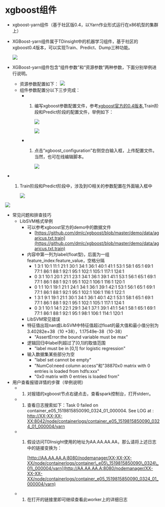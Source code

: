 # xgboost组件

* xgboost-yarn组件（基于社区版0.4，以Yarn作业形式运行在x86机型的集群上）
* XGBoost-yarn组件属于TDinsight中的机器学习组件，基于社区的xgboost0.4版本，可以实现Train、Predict、Dump三种功能。

  ![](../../../.gitbook/assets/resource_5.png)

* XGBoost-yarn组件包含“组件参数”和“资源参数”两种参数，下面分别举例进行说明。
  * 资源参数配置如下：  ![](../../../.gitbook/assets/resource_4.png)
  * 组件参数配置分以下三步完成：
    * 1. 编写xgboost参数配置文件，参考[xgboost官方的0.4版本](https://github.com/dmlc/xgboost/blob/v0.40/doc/parameter.md),Train阶段和Predict阶段的配置文件，举例如下：

         ![](../../../.gitbook/assets/train_3.png)

         ![](../../../.gitbook/assets/predict_3.png)
    * 1. 点击“xgboost\_configuration”右侧空白输入框，上传配置文件。当然，也可在线编辑脚本。

         ![](../../../.gitbook/assets/resource.png)
* 1. Train阶段和Predict阶段中，涉及到IO相关的参数配置在外面输入框中

     ![](../../../.gitbook/assets/train_1.png)

![](../../../.gitbook/assets/predict_1.png)

* 常见问题和排查技巧
  * LibSVM格式举例
    * 可以参考xgboost官方的demo中的数据文件
      * [https://github.com/dmlc/xgboost/blob/master/demo/data/agaricus.txt.train](https://github.com/dmlc/xgboost/blob/master/demo/data/agaricus.txt.train)
    * 内容中第一列为label\(float型\)，后面为一组feature\_index:feature\_value，空格分隔
      * 1 3:1 10:1 11:1 21:1 30:1 34:1 36:1 40:1 41:1 53:1 58:1 65:1 69:1 77:1 86:1 88:1 92:1 95:1 102:1 105:1 117:1 124:1
      * 0 3:1 10:1 20:1 21:1 23:1 34:1 36:1 39:1 41:1 53:1 56:1 65:1 69:1 77:1 86:1 88:1 92:1 95:1 102:1 106:1 116:1 120:1
      * 0 1:1 10:1 19:1 21:1 24:1 34:1 36:1 39:1 42:1 53:1 56:1 65:1 69:1 77:1 86:1 88:1 92:1 95:1 102:1 106:1 116:1 122:1
      * 1 3:1 9:1 19:1 21:1 30:1 34:1 36:1 40:1 42:1 53:1 58:1 65:1 69:1 77:1 86:1 88:1 92:1 95:1 102:1 105:1 117:1 124:1
      * 0 3:1 10:1 14:1 22:1 29:1 34:1 37:1 39:1 41:1 54:1 58:1 65:1 69:1 77:1 86:1 88:1 92:1 95:1 98:1 106:1 114:1 120:1
    * LibSVM常见错误
    * 特征值出现nan或LibSVM中特征值超过float的最大值和最小值分别为3.40282e+38（10 +38），1.17549e-38（10-38）
      * "AssertError:the bound variable must be max"
    * 逻辑回归中label列超过了\[0,1\]的取值范围
      * "label must be in \[0,1\] for logistic regression"
    * 输入数据集某些部分为空
      * "label set cannot be empty"
      * "NumCol:need column access"和"38870x0 matrix with 0 entries is loaded from hdfs:xxx"
      * "0x0 matrix with 0 entries is loaded from"
* 用户查看报错详情的步骤（举例说明）
  * 1. 对报错的xgboost节点右键点击，查看spark控制台，打开stderr。
  * 1. 查看日志搜索如下：Task 0 failed on container\_e05\_1519815850090\_0324\_01\_000004. See LOG at : [http://XX-XX-XX-XX:8042/node/containerlogs/container\_e05\_1519815850090\_0324\_01\_000004/yarn](http://XX-XX-XX-XX:8042/node/containerlogs/container_e05_1519815850090_0324_01_000004/yarn)
  * 1. 假设访问TDInsight使用的地址为AA.AA.AA.AA，那么请将上述日志中的链接变换为：

       [http://AA.AA.AA.A:8080/nodemanager/XX-XX-XX-XX/node/containerlogs/container\_e05\_1519815850090\_0324\_01\_000004/yarn](http://AA.AA.AA.A:8080/nodemanager/XX-XX-XX-XX/node/containerlogs/container_e05_1519815850090_0324_01_000004/yarn)
  * 1. 在打开的链接里即可继续查看此worker上的详细日志

